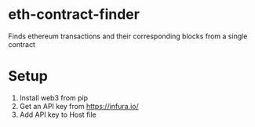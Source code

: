 # eth-contract-finder
Finds ethereum transactions and their corresponding blocks from a single contract
# Setup
1. Install web3 from pip
2. Get an API key from https://infura.io/
3. Add API key to Host file
